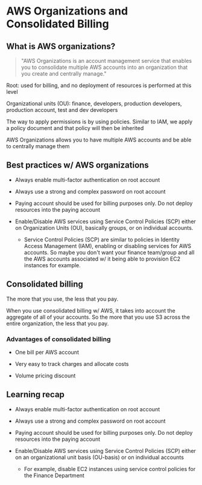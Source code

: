 # AWS Organizations and Consolidated Billing

## What is AWS organizations?

> "AWS Organizations is an account management service that enables you to consolidate multiple AWS accounts into an organization that you create and centrally manage."

Root: used for billing, and no deployment of resources is performed at this level

Organizational units (OU): finance, developers, production developers, production account, test and dev developers

The way to apply permissions is by using policies. Similar to IAM, we apply a policy document and that policy will then be inherited

AWS Organizations allows you to have multiple AWS accounts and be able to centrally manage them


## Best practices w/ AWS organizations

* Always enable multi-factor authentication on root account

* Always use a strong and complex password on root account

* Paying account should be used for billing purposes only. Do not deploy resources into the paying account

* Enable/Disable AWS services using Service Control Policies (SCP) either on Organization Units (OU), basically groups, or on individual accounts.

    * Service Control Policies (SCP) are similar to policies in Identity Access Management (IAM), enabling or disabling services for AWS accounts. So maybe you don't want your finance team/group and all the AWS accounts associated w/ it being able to provision EC2 instances for example.


## Consolidated billing

The more that you use, the less that you pay.

When you use consolidated billing w/ AWS, it takes into account the aggregate of all of your accounts. So the more that you use S3 across the entire organization, the less that you pay.

### Advantages of consolidated billing

* One bill per AWS account

* Very easy to track charges and allocate costs

* Volume pricing discount

## Learning recap

* Always enable multi-factor authentication on root account

* Always use a strong and complex password on root account

* Paying account should be used for billing purposes only. Do not deploy resources into the paying account

* Enable/Disable AWS services using Service Control Policies (SCP) either on an organizational unit basis (OU-basis) or on individual accounts

    * For example, disable EC2 instances using service control policies for the Finance Department
